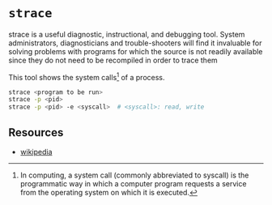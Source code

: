 # `strace`

strace is a useful diagnostic, instructional, and debugging tool.
System administrators, diagnosticians and trouble-shooters will find it
invaluable for solving problems with programs for which the source is
not readily available since they do not need to be recompiled in order
to trace them


This tool shows the system calls[^1] of a process.

[^1]: In computing, a system call (commonly abbreviated to syscall) is the
    programmatic way in which a computer program requests a service from the
    operating system on which it is executed.


```sh
strace <program to be run>
strace -p <pid>
strace -p <pid> -e <syscall>  # <syscall>: read, write
```


## Resources

- [wikipedia](https://en.wikipedia.org/wiki/Strace)
